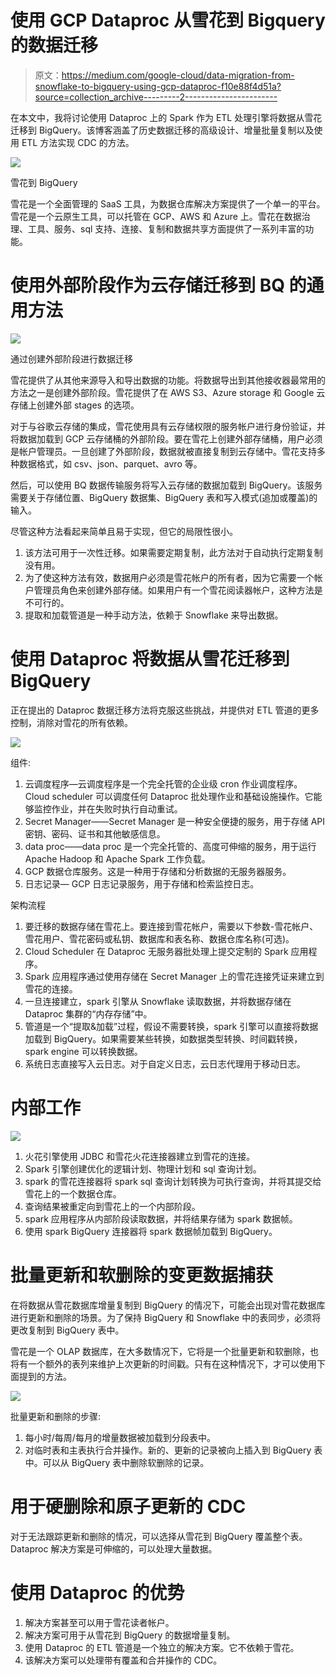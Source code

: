 # 使用 GCP Dataproc 从雪花到 Bigquery 的数据迁移

> 原文：<https://medium.com/google-cloud/data-migration-from-snowflake-to-bigquery-using-gcp-dataproc-f10e88f4d51a?source=collection_archive---------2----------------------->

在本文中，我将讨论使用 Dataproc 上的 Spark 作为 ETL 处理引擎将数据从雪花迁移到 BigQuery。该博客涵盖了历史数据迁移的高级设计、增量批量复制以及使用 ETL 方法实现 CDC 的方法。

![](img/ba77e095070d76c090c90e5c32376cb9.png)

雪花到 BigQuery

雪花是一个全面管理的 SaaS 工具，为数据仓库解决方案提供了一个单一的平台。雪花是一个云原生工具，可以托管在 GCP、AWS 和 Azure 上。雪花在数据治理、工具、服务、sql 支持、连接、复制和数据共享方面提供了一系列丰富的功能。

# 使用外部阶段作为云存储迁移到 BQ 的通用方法

![](img/100fa603376c067886233c473bd17d3a.png)

通过创建外部阶段进行数据迁移

雪花提供了从其他来源导入和导出数据的功能。将数据导出到其他接收器最常用的方法之一是创建外部阶段。雪花提供了在 AWS S3、Azure storage 和 Google 云存储上创建外部 stages 的选项。

对于与谷歌云存储的集成，雪花使用具有云存储权限的服务帐户进行身份验证，并将数据加载到 GCP 云存储桶的外部阶段。要在雪花上创建外部存储桶，用户必须是帐户管理员。一旦创建了外部阶段，数据就被直接复制到云存储中。雪花支持多种数据格式，如 csv、json、parquet、avro 等。

然后，可以使用 BQ 数据传输服务将写入云存储的数据加载到 BigQuery。该服务需要关于存储位置、BigQuery 数据集、BigQuery 表和写入模式(追加或覆盖)的输入。

尽管这种方法看起来简单且易于实现，但它的局限性很小。

1.  该方法可用于一次性迁移。如果需要定期复制，此方法对于自动执行定期复制没有用。
2.  为了使这种方法有效，数据用户必须是雪花帐户的所有者，因为它需要一个帐户管理员角色来创建外部存储。如果用户有一个雪花阅读器帐户，这种方法是不可行的。
3.  提取和加载管道是一种手动方法，依赖于 Snowflake 来导出数据。

# 使用 Dataproc 将数据从雪花迁移到 BigQuery

正在提出的 Dataproc 数据迁移方法将克服这些挑战，并提供对 ETL 管道的更多控制，消除对雪花的所有依赖。

![](img/aac8dfec199dbfbf125558cea1ad9c54.png)

组件:

1.  云调度程序—云调度程序是一个完全托管的企业级 cron 作业调度程序。Cloud scheduler 可以调度任何 Dataproc 批处理作业和基础设施操作。它能够监控作业，并在失败时执行自动重试。
2.  Secret Manager——Secret Manager 是一种安全便捷的服务，用于存储 API 密钥、密码、证书和其他敏感信息。
3.  data proc——data proc 是一个完全托管的、高度可伸缩的服务，用于运行 Apache Hadoop 和 Apache Spark 工作负载。
4.  GCP 数据仓库服务。这是一种用于存储和分析数据的无服务器服务。
5.  日志记录— GCP 日志记录服务，用于存储和检索监控日志。

架构流程

1.  要迁移的数据存储在雪花上。要连接到雪花帐户，需要以下参数-雪花帐户、雪花用户、雪花密码或私钥、数据库和表名称、数据仓库名称(可选)。
2.  Cloud Scheduler 在 Dataproc 无服务器批处理上提交定制的 Spark 应用程序。
3.  Spark 应用程序通过使用存储在 Secret Manager 上的雪花连接凭证来建立到雪花的连接。
4.  一旦连接建立，spark 引擎从 Snowflake 读取数据，并将数据存储在 Dataproc 集群的“内存存储”中。
5.  管道是一个“提取&加载”过程，假设不需要转换，spark 引擎可以直接将数据加载到 BigQuery。如果需要某些转换，如数据类型转换、时间戳转换，spark engine 可以转换数据。
6.  系统日志直接写入云日志。对于自定义日志，云日志代理用于移动日志。

# 内部工作

![](img/525f23f2d81b3975d504f0949f410a6b.png)

1.  火花引擎使用 JDBC 和雪花火花连接器建立到雪花的连接。
2.  Spark 引擎创建优化的逻辑计划、物理计划和 sql 查询计划。
3.  spark 的雪花连接器将 spark sql 查询计划转换为可执行查询，并将其提交给雪花上的一个数据仓库。
4.  查询结果被重定向到雪花上的一个内部阶段。
5.  spark 应用程序从内部阶段读取数据，并将结果存储为 spark 数据帧。
6.  使用 spark BigQuery 连接器将 spark 数据帧加载到 BigQuery。

# 批量更新和软删除的变更数据捕获

在将数据从雪花数据库增量复制到 BigQuery 的情况下，可能会出现对雪花数据库进行更新和删除的场景。为了保持 BigQuery 和 Snowflake 中的表同步，必须将更改复制到 BigQuery 表中。

雪花是一个 OLAP 数据库，在大多数情况下，它将是一个批量更新和软删除，也将有一个额外的表列来维护上次更新的时间戳。只有在这种情况下，才可以使用下面提到的方法。

![](img/eef6c3193c81e45cfc5255fb85a115fa.png)

批量更新和删除的步骤:

1.  每小时/每周/每月的增量数据被加载到分段表中。
2.  对临时表和主表执行合并操作。新的、更新的记录被向上插入到 BigQuery 表中。可以从 BigQuery 表中删除软删除的记录。

# 用于硬删除和原子更新的 CDC

对于无法跟踪更新和删除的情况，可以选择从雪花到 BigQuery 覆盖整个表。Dataproc 解决方案是可伸缩的，可以处理大量数据。

# 使用 Dataproc 的优势

1.  解决方案甚至可以用于雪花读者帐户。
2.  解决方案可用于从雪花到 BigQuery 的数据增量复制。
3.  使用 Dataproc 的 ETL 管道是一个独立的解决方案。它不依赖于雪花。
4.  该解决方案可以处理带有覆盖和合并操作的 CDC。
